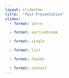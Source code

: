 ```yaml
---
layout: slideshow
title:  "Test Presentation"
slides:
  - format: intro

  - format: sectionbreak

  - format: single

  - format: list

  - format: thanks

  - format: contact
---
```

